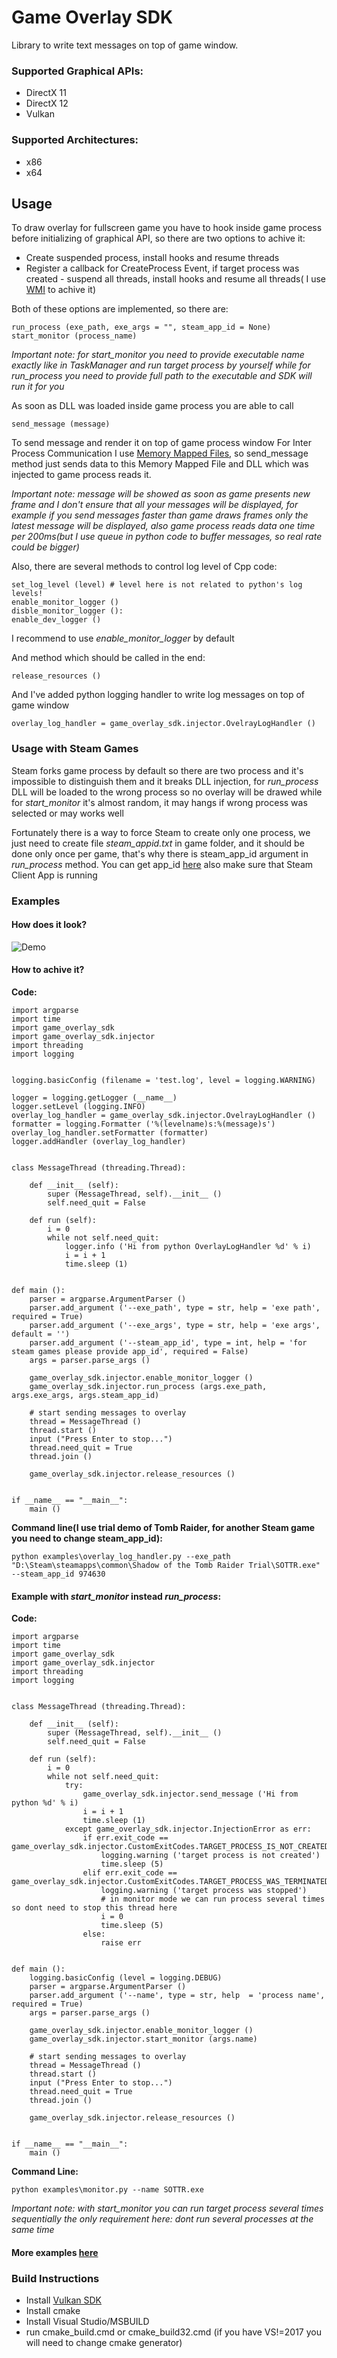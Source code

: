 # Game Overlay SDK
Library to write text messages on top of game window.

### Supported Graphical APIs:
* DirectX 11
* DirectX 12
* Vulkan

### Supported Architectures:
* x86
* x64

## Usage
To draw overlay for fullscreen game you have to hook inside game process before initializing of graphical API, so there are two options to achive it:

* Create suspended process, install hooks and resume threads
* Register a callback for CreateProcess Event, if target process was created - suspend all threads, install hooks and resume all threads( I use [WMI](https://docs.microsoft.com/en-us/windows/desktop/wmisdk/using-wmi) to achive it)

Both of these options are implemented, so there are:
```
run_process (exe_path, exe_args = "", steam_app_id = None)
start_monitor (process_name)
```
*Important note: for start_monitor you need to provide executable name exactly like in TaskManager and run target process by yourself while for run_process you need to provide full path to the executable and SDK will run it for you*

As soon as DLL was loaded inside game process you are able to call
```
send_message (message)
```
To send message and render it on top of game process window
For Inter Process Communication I use [Memory Mapped Files](https://docs.microsoft.com/en-us/windows/desktop/memory/creating-named-shared-memory), so send_message method just sends data to this Memory Mapped File and DLL which was injected to game process reads it.

*Important note: message will be showed as soon as game presents new frame and I don't ensure that all your messages will be displayed, for example if you send messages faster than game draws frames only the latest message will be displayed, also game process reads data one time per 200ms(but I use queue in python code to buffer messages, so real rate could be bigger)*

Also, there are several methods to control log level of Cpp code:
```
set_log_level (level) # level here is not related to python's log levels!
enable_monitor_logger ()
disble_monitor_logger ():
enable_dev_logger ()
```
I recommend to use *enable_monitor_logger* by default

And method which should be called in the end:
```
release_resources ()
```
And I've added python logging handler to write log messages on top of game window
```
overlay_log_handler = game_overlay_sdk.injector.OvelrayLogHandler ()
```

### Usage with Steam Games
Steam forks game process by default so there are two process and it's impossible to distinguish them and it breaks DLL injection, for *run_process* DLL will be loaded to the wrong process so no overlay will be drawed while for *start_monitor* it's almost random, it may hangs if wrong process was selected or may works well

Fortunately there is a way to force Steam to create only one process, we just need to create file *steam_appid.txt* in game folder, and it should be done only once per game, that's why there is steam_app_id argument in *run_process* method. You can get app_id [here](https://steamdb.info/search/) also make sure that Steam Client App is running


### Examples
#### How does it look?
![Demo](https://live.staticflickr.com/65535/47939286276_08fbb08c45_h.jpg)
#### How to achive it?
**Code:**
```
import argparse
import time
import game_overlay_sdk
import game_overlay_sdk.injector
import threading
import logging


logging.basicConfig (filename = 'test.log', level = logging.WARNING)

logger = logging.getLogger (__name__)
logger.setLevel (logging.INFO)
overlay_log_handler = game_overlay_sdk.injector.OvelrayLogHandler ()
formatter = logging.Formatter ('%(levelname)s:%(message)s')
overlay_log_handler.setFormatter (formatter)
logger.addHandler (overlay_log_handler)


class MessageThread (threading.Thread):

    def __init__ (self):
        super (MessageThread, self).__init__ ()
        self.need_quit = False

    def run (self):
        i = 0
        while not self.need_quit:
            logger.info ('Hi from python OverlayLogHandler %d' % i)
            i = i + 1
            time.sleep (1)


def main ():
    parser = argparse.ArgumentParser ()
    parser.add_argument ('--exe_path', type = str, help = 'exe path', required = True)
    parser.add_argument ('--exe_args', type = str, help = 'exe args', default = '')
    parser.add_argument ('--steam_app_id', type = int, help = 'for steam games please provide app_id', required = False)
    args = parser.parse_args ()

    game_overlay_sdk.injector.enable_monitor_logger ()
    game_overlay_sdk.injector.run_process (args.exe_path, args.exe_args, args.steam_app_id)

    # start sending messages to overlay
    thread = MessageThread ()
    thread.start ()
    input ("Press Enter to stop...")
    thread.need_quit = True
    thread.join ()

    game_overlay_sdk.injector.release_resources ()


if __name__ == "__main__":
    main ()
```
**Command line(I use trial demo of Tomb Raider, for another Steam game you need to change steam_app_id):**
```
python examples\overlay_log_handler.py --exe_path "D:\Steam\steamapps\common\Shadow of the Tomb Raider Trial\SOTTR.exe" --steam_app_id 974630
```

#### Example with *start_monitor* instead *run_process*:
**Code:**
```
import argparse
import time
import game_overlay_sdk
import game_overlay_sdk.injector
import threading
import logging


class MessageThread (threading.Thread):

    def __init__ (self):
        super (MessageThread, self).__init__ ()
        self.need_quit = False

    def run (self):
        i = 0
        while not self.need_quit:
            try:
                game_overlay_sdk.injector.send_message ('Hi from python %d' % i)
                i = i + 1
                time.sleep (1)
            except game_overlay_sdk.injector.InjectionError as err:
                if err.exit_code == game_overlay_sdk.injector.CustomExitCodes.TARGET_PROCESS_IS_NOT_CREATED_ERROR.value:
                    logging.warning ('target process is not created')
                    time.sleep (5)
                elif err.exit_code == game_overlay_sdk.injector.CustomExitCodes.TARGET_PROCESS_WAS_TERMINATED_ERROR.value:
                    logging.warning ('target process was stopped')
                    # in monitor mode we can run process several times so dont need to stop this thread here
                    i = 0
                    time.sleep (5)
                else:
                    raise err


def main ():
    logging.basicConfig (level = logging.DEBUG)
    parser = argparse.ArgumentParser ()
    parser.add_argument ('--name', type = str, help  = 'process name', required = True)
    args = parser.parse_args ()

    game_overlay_sdk.injector.enable_monitor_logger ()
    game_overlay_sdk.injector.start_monitor (args.name)

    # start sending messages to overlay
    thread = MessageThread ()
    thread.start ()
    input ("Press Enter to stop...")
    thread.need_quit = True
    thread.join ()

    game_overlay_sdk.injector.release_resources ()


if __name__ == "__main__":
    main ()
```
**Command Line:**
```
python examples\monitor.py --name SOTTR.exe
```
*Important note: with *start_monitor* you can run target process several times sequentially the only requirement here: dont run several processes at the same time*

#### More examples [here](./python/examples)

### Build Instructions
* Install [Vulkan SDK](https://vulkan.lunarg.com/)
* Install cmake
* Install Visual Studio/MSBUILD
* run cmake_build.cmd or cmake_build32.cmd (if you have VS!=2017 you will need to change cmake generator)
